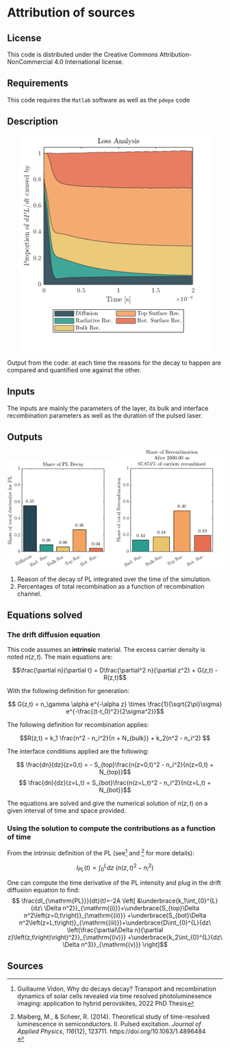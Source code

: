 # Attribution of sources

## License
This code is distributed under the Creative Commons Attribution-NonCommercial 4.0 International license. 

## Requirements
This code requires the `Matlab` software as well as the `pdepe` code
## Description
<p align="center">
  <img width="450"  src="exampleImages/share_decay_over_time.png">
</p>
Output from the code: at each time the reasons for the decay to happen are compared and quantified one against the other.

## Inputs
The inputs are mainly the parameters of the layer, its bulk and interface recombination parameters as well as the duration of the pulsed laser. 

## Outputs

<p align="center">
  <img width="250"  src="exampleImages/share_decay.png">
  <img width="250"  src="exampleImages/share_recombination.png">
</p>

1. Reason of the decay of PL integrated over the time of the simulation.
2. Percentages of total recombination as a function of recombination channel.

## Equations solved
### The drift diffusion equation
This code assumes an **intrinsic** material. The excess carrier density is noted $n(z,t)$. The main equations are:

$$\frac{\partial n}{\partial t} = D\frac{\partial^2 n}{\partial z^2} + G(z,t) - R(z,t)$$

With the following definition for generation:

$$ G(z,t) = n_\gamma \alpha e^{-\alpha z} \times \frac{1}{\sqrt{2\pi}\sigma} e^{-\frac{(t-t_0)^2}{2\sigma^2}}$$

The following definition for recombination applies:

$$R(z,t) = k_1  \frac{n^2 - n_i^2}{n + N_{bulk}} + k_2(n^2 - n_i^2) $$

The interface conditions applied are the following:

$$ \frac{dn}{dz}(z=0,t) = - S_{top}\frac{n(z=0,t)^2 - n_i^2}{n(z=0,t) + N_{top}}$$
$$ \frac{dn}{dz}(z=L,t) = S_{bot}\frac{n(z=L,t)^2 - n_i^2}{n(z=L,t) + N_{bot}}$$

The equations are solved and give the numerical solution of $n(z,t)$ on a given interval of time and space provided. 

### Using the solution to compute the contributions as a function of time
From the intrinsic definition of the PL (see[^1] and [^2] for more details):

$$I_{PL}(t) \propto \int_0^L dz \ (n(z,t)^2-n_i^2)$$

One can compute the time derivative of the PL intensity and plug in the drift diffusion equation to find: 
$$      \frac{dI_{\mathrm{PL}}}{dt}(t)=-2A \left[ &\underbrace{k_1\int_{0}^{L}{dz\ \Delta n^2}}_{\mathrm{(i)}}+\underbrace{S_{top}\Delta n^2\left(z=0,t\right)}_{\mathrm{(ii)}}  +\underbrace{S_{bot}\Delta n^2\left(z=L,t\right)}_{\mathrm{(iii)}}+\underbrace{D\int_{0}^{L}{dz\ \left(\frac{\partial\Delta n}{\partial z}\left(z,t\right)\right)^2}}_{\mathrm{(iv)}} +\underbrace{k_2\int_{0}^{L}{dz\ \Delta n^3}}_{\mathrm{(v)}} \right]$$


## Sources
[^1]: Guillaume Vidon, Why do decays decay? Transport and recombination dynamics of solar cells revealed via time resolved photoluminesence imaging: application to hybrid perovskites, 2022 PhD Thesis 
[^2]: <div class="csl-entry">Maiberg, M., &#38; Scheer, R. (2014). Theoretical study of time-resolved luminescence in semiconductors. II. Pulsed excitation. <i>Journal of Applied Physics</i>, <i>116</i>(12), 123711. https://doi.org/10.1063/1.4896484</div>